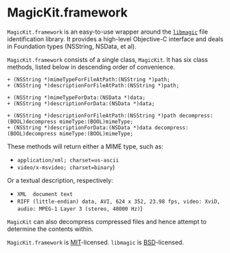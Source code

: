 MagicKit.framework
========

`MagicKit.framework` is an easy-to-use wrapper around the [`libmagic`](http://www.darwinsys.com/file/) file identification library. It provides a high-level Objective-C interface and deals in Foundation types (NSString, NSData, et al).

`MagicKit.framework` consists of a single class, `MagicKit`. It has six class methods, listed below in descending order of convenience.

    + (NSString *)mimeTypeForFileAtPath:(NSString *)path;
    + (NSString *)descriptionForFileAtPath:(NSString *)path;

    + (NSString *)mimeTypeForData:(NSData *)data;
    + (NSString *)descriptionForData:(NSData *)data;

    + (NSString *)descriptionForFileAtPath:(NSString *)path decompress:(BOOL)decompress mimeType:(BOOL)mimeType;
    + (NSString *)descriptionForData:(NSData *)data decompress:(BOOL)decompress mimeType:(BOOL)mimeType;

These methods will return either a MIME type, such as:

* `application/xml; charset=us-ascii` 
* `video/x-msvideo; charset=binary`) 

Or a textual description, respectively:

* `XML  document text` 
* `RIFF (little-endian) data, AVI, 624 x 352, 23.98 fps, video: XviD, audio: MPEG-1 Layer 3 (stereo, 48000 Hz)`)

`MagicKit` can also decompress compressed files and hence attempt to determine the contents within.

`MagicKit.framework` is [MIT](http://www.opensource.org/licenses/mit-license.html)-licensed. `libmagic` is [BSD](http://www.opensource.org/licenses/bsd-license.php)-licensed. 